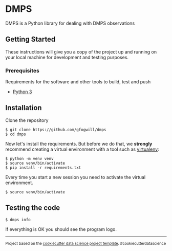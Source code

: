 # DMPS

DMPS is a Python library for dealing with DMPS observations


## Getting Started

These instructions will give you a copy of the project up and running on
your local machine for development and testing purposes. 


### Prerequisites

Requirements for the software and other tools to build, test and push 
- [Python 3](https://www.python.org)



## Installation

Clone the repository

```console
$ git clone https://github.com/gfogwill/dmps
$ cd dmps
```

Now let's install the requirements. But before we do that, we **strongly**
recommend creating a virtual environment with a tool such as
[virtualenv](https://virtualenv.pypa.io/en/stable/):

```console
$ python -m venv venv
$ source venv/bin/activate
$ pip install -r requirements.txt
```

Every time you start a new session you need to activate the virtual environment.

```console
$ source venv/bin/activate
```


## Testing the code

```console
$ dmps info
```

If everything is OK you should see the program logo.

--------

<p><small>Project based on the <a target="_blank" href="https://drivendata.github.io/cookiecutter-data-science/">cookiecutter data science project template</a>. #cookiecutterdatascience</small></p>
